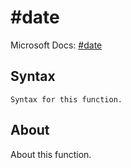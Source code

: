 # \#date

Microsoft Docs: [\#date](https://docs.microsoft.com/en-us/powerquery-m/sharpdate)

## Syntax

```
Syntax for this function.
```

## About

About this function.

